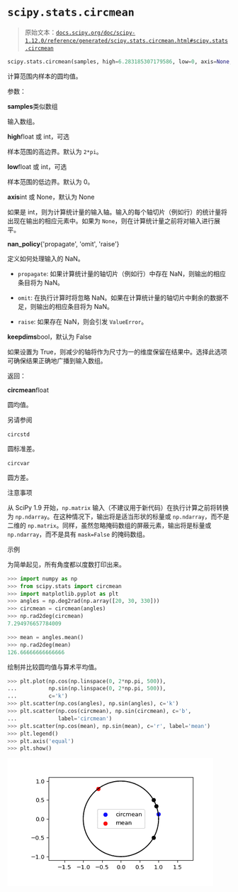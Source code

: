 # `scipy.stats.circmean`

> 原始文本：[`docs.scipy.org/doc/scipy-1.12.0/reference/generated/scipy.stats.circmean.html#scipy.stats.circmean`](https://docs.scipy.org/doc/scipy-1.12.0/reference/generated/scipy.stats.circmean.html#scipy.stats.circmean)

```py
scipy.stats.circmean(samples, high=6.283185307179586, low=0, axis=None, nan_policy='propagate', *, keepdims=False)
```

计算范围内样本的圆均值。

参数：

**samples**类似数组

输入数组。

**high**float 或 int，可选

样本范围的高边界。默认为 `2*pi`。

**low**float 或 int，可选

样本范围的低边界。默认为 0。

**axis**int 或 None，默认为 None

如果是 int，则为计算统计量的输入轴。输入的每个轴切片（例如行）的统计量将出现在输出的相应元素中。如果为 `None`，则在计算统计量之前将对输入进行展平。

**nan_policy**{'propagate', 'omit', 'raise'}

定义如何处理输入的 NaN。

+   `propagate`: 如果计算统计量的轴切片（例如行）中存在 NaN，则输出的相应条目将为 NaN。

+   `omit`: 在执行计算时将忽略 NaN。如果在计算统计量的轴切片中剩余的数据不足，则输出的相应条目将为 NaN。

+   `raise`: 如果存在 NaN，则会引发 `ValueError`。

**keepdims**bool，默认为 False

如果设置为 True，则减少的轴将作为尺寸为一的维度保留在结果中。选择此选项可确保结果正确地广播到输入数组。

返回：

**circmean**float

圆均值。

另请参阅

`circstd`

圆标准差。

`circvar`

圆方差。

注意事项

从 SciPy 1.9 开始，`np.matrix` 输入（不建议用于新代码）在执行计算之前将转换为 `np.ndarray`。在这种情况下，输出将是适当形状的标量或 `np.ndarray`，而不是二维的 `np.matrix`。同样，虽然忽略掩码数组的屏蔽元素，输出将是标量或 `np.ndarray`，而不是具有 `mask=False` 的掩码数组。

示例

为简单起见，所有角度都以度数打印出来。

```py
>>> import numpy as np
>>> from scipy.stats import circmean
>>> import matplotlib.pyplot as plt
>>> angles = np.deg2rad(np.array([20, 30, 330]))
>>> circmean = circmean(angles)
>>> np.rad2deg(circmean)
7.294976657784009 
```

```py
>>> mean = angles.mean()
>>> np.rad2deg(mean)
126.66666666666666 
```

绘制并比较圆均值与算术平均值。

```py
>>> plt.plot(np.cos(np.linspace(0, 2*np.pi, 500)),
...          np.sin(np.linspace(0, 2*np.pi, 500)),
...          c='k')
>>> plt.scatter(np.cos(angles), np.sin(angles), c='k')
>>> plt.scatter(np.cos(circmean), np.sin(circmean), c='b',
...             label='circmean')
>>> plt.scatter(np.cos(mean), np.sin(mean), c='r', label='mean')
>>> plt.legend()
>>> plt.axis('equal')
>>> plt.show() 
```

![../../_images/scipy-stats-circmean-1.png](img/32f1821249b7f3e9005512de0bbb2e45.png)
